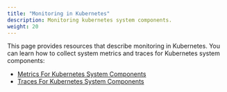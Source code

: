 ```yaml
---
title: "Monitoring in Kubernetes"
description: Monitoring kubernetes system components.
weight: 20
---
```


This page provides resources that describe monitoring in Kubernetes. You can learn how to collect system metrics and traces for Kubernetes system components:

* [Metrics For Kubernetes System Components](/docs/concepts/cluster-administration/system-metrics/)
* [Traces For Kubernetes System Components](/docs/concepts/cluster-administration/system-traces/)